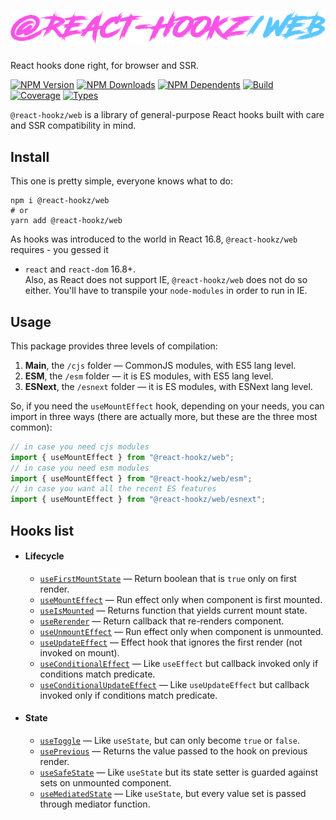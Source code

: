 # ![@react-hookz/web](.github/logo.png)

React hooks done right, for browser and SSR.

[![NPM Version](https://flat.badgen.net/npm/v/@react-hookz/web)](https://www.npmjs.com/package/@react-hookz/web)
[![NPM Downloads](https://flat.badgen.net/npm/dm/@react-hookz/web)](https://www.npmjs.com/package/@react-hookz/web)
[![NPM Dependents](https://flat.badgen.net/npm/dependents/@react-hookz/web)](https://www.npmjs.com/package/@react-hookz/web)
[![Build](https://img.shields.io/github/workflow/status/react-hookz/web/CI?style=flat-square)](https://github.com/react-hookz/web/actions)
[![Coverage](https://flat.badgen.net/codecov/c/github/react-hookz/web)](https://app.codecov.io/gh/react-hookz/web)
[![Types](https://flat.badgen.net/npm/types/@react-hookz/web)](https://www.npmjs.com/package/@react-hookz/web)

`@react-hookz/web` is a library of general-purpose React hooks built with care and SSR compatibility
in mind.

## Install

This one is pretty simple, everyone knows what to do:

```shell
npm i @react-hookz/web
# or
yarn add @react-hookz/web
```

As hooks was introduced to the world in React 16.8, `@react-hookz/web` requires - you gessed it

- `react` and `react-dom` 16.8+.  
  Also, as React does not support IE, `@react-hookz/web` does not do so either. You'll have to
  transpile your `node-modules` in order to run in IE.

## Usage

This package provides three levels of compilation:

1. **Main**, the `/cjs` folder — CommonJS modules, with ES5 lang level.
2. **ESM**, the `/esm` folder — it is ES modules, with ES5 lang level.
3. **ESNext**, the `/esnext` folder — it is ES modules, with ESNext lang level.

So, if you need the `useMountEffect` hook, depending on your needs, you can import in three ways
(there are actually more, but these are the three most common):

```ts
// in case you need cjs modules
import { useMountEffect } from "@react-hookz/web";
// in case you need esm modules
import { useMountEffect } from "@react-hookz/web/esm";
// in case you want all the recent ES features
import { useMountEffect } from "@react-hookz/web/esnext";
```

## Hooks list

- #### Lifecycle
  - [`useFirstMountState`](https://react-hookz.github.io/web/?path=/docs/lifecycle-usefirstmountstate)
    — Return boolean that is `true` only on first render.
  - [`useMountEffect`](https://react-hookz.github.io/web/?path=/docs/lifecycle-usemounteffect)
    — Run effect only when component is first mounted.
  - [`useIsMounted`](https://react-hookz.github.io/web/?path=/docs/lifecycle-useismounted)
    — Returns function that yields current mount state.
  - [`useRerender`](https://react-hookz.github.io/web/?path=/docs/lifecycle-usererender)
    — Return callback that re-renders component.
  - [`useUnmountEffect`](https://react-hookz.github.io/web/?path=/docs/lifecycle-useunmounteffect)
    — Run effect only when component is unmounted.
  - [`useUpdateEffect`](https://react-hookz.github.io/web/?path=/docs/lifecycle-useupdateeffect)
    — Effect hook that ignores the first render (not invoked on mount).
  - [`useConditionalEffect`](https://react-hookz.github.io/web/?path=/docs/lifecycle-useconditionaleffect)
    — Like `useEffect` but callback invoked only if conditions match predicate.
  - [`useConditionalUpdateEffect`](https://react-hookz.github.io/web/?path=/docs/lifecycle-useconditionalupdateeffect)
    — Like `useUpdateEffect` but callback invoked only if conditions match predicate.
- #### State
  - [`useToggle`](https://react-hookz.github.io/web/?path=/docs/lifecycle-usetoggle)
    — Like `useState`, but can only become `true` or `false`.
  - [`usePrevious`](https://react-hookz.github.io/web/?path=/docs/lifecycle-useprevious)
    — Returns the value passed to the hook on previous render.
  - [`useSafeState`](https://react-hookz.github.io/web/?path=/docs/lifecycle-usesafestate)
    — Like `useState` but its state setter is guarded against sets on unmounted component.
  - [`useMediatedState`](https://react-hookz.github.io/web/?path=/docs/lifecycle-usemediatedstate)
    — Like `useState`, but every value set is passed through mediator function.
